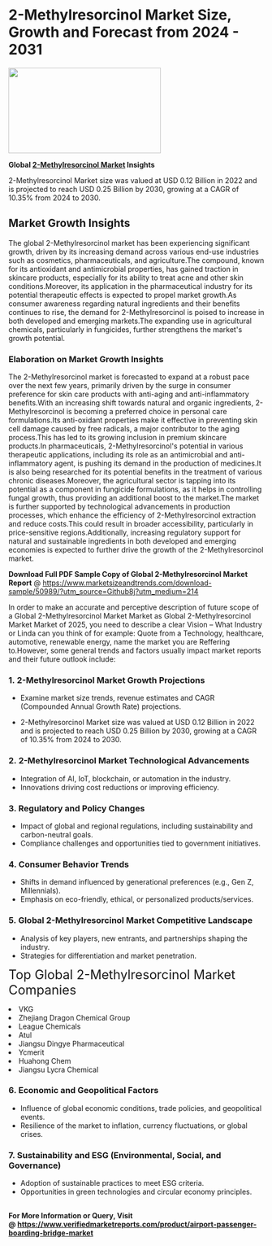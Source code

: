 <H1>2-Methylresorcinol Market Size, Growth and Forecast from 2024 - 2031</H1><img class="aligncenter size-medium wp-image-584254" src="https://thirdeyenews.in/wp-content/uploads/2024/09/Global-Market-Research-300x168.jpeg" alt="" width="300" height="168" /><p><strong>Global&nbsp;<a href="https://www.marketsizeandtrends.com/download-sample/50989/?utm_source=Github8j?utm_medium=214">2-Methylresorcinol Market</a> Insights</strong></p><p>2-Methylresorcinol Market size was valued at USD 0.12 Billion in 2022 and is projected to reach USD 0.25 Billion by 2030, growing at a CAGR of 10.35% from 2024 to 2030.</p><p><h2>Market Growth Insights</h2> The global 2-Methylresorcinol market has been experiencing significant growth, driven by its increasing demand across various end-use industries such as cosmetics, pharmaceuticals, and agriculture.The compound, known for its antioxidant and antimicrobial properties, has gained traction in skincare products, especially for its ability to treat acne and other skin conditions.Moreover, its application in the pharmaceutical industry for its potential therapeutic effects is expected to propel market growth.As consumer awareness regarding natural ingredients and their benefits continues to rise, the demand for 2-Methylresorcinol is poised to increase in both developed and emerging markets.The expanding use in agricultural chemicals, particularly in fungicides, further strengthens the market's growth potential. <h3>Elaboration on Market Growth Insights</h3> The 2-Methylresorcinol market is forecasted to expand at a robust pace over the next few years, primarily driven by the surge in consumer preference for skin care products with anti-aging and anti-inflammatory benefits.With an increasing shift towards natural and organic ingredients, 2-Methylresorcinol is becoming a preferred choice in personal care formulations.Its anti-oxidant properties make it effective in preventing skin cell damage caused by free radicals, a major contributor to the aging process.This has led to its growing inclusion in premium skincare products.In pharmaceuticals, 2-Methylresorcinol's potential in various therapeutic applications, including its role as an antimicrobial and anti-inflammatory agent, is pushing its demand in the production of medicines.It is also being researched for its potential benefits in the treatment of various chronic diseases.Moreover, the agricultural sector is tapping into its potential as a component in fungicide formulations, as it helps in controlling fungal growth, thus providing an additional boost to the market.The market is further supported by technological advancements in production processes, which enhance the efficiency of 2-Methylresorcinol extraction and reduce costs.This could result in broader accessibility, particularly in price-sensitive regions.Additionally, increasing regulatory support for natural and sustainable ingredients in both developed and emerging economies is expected to further drive the growth of the 2-Methylresorcinol market.</p><p><span class=""><strong>Download Full PDF Sample Copy of Global 2-Methylresorcinol Market Report</strong> @ <a href="https://www.marketsizeandtrends.com/download-sample/50989/?utm_source=Github8j?utm_medium=214" target="_blank">https://www.marketsizeandtrends.com/download-sample/50989/?utm_source=Github8j?utm_medium=214</a></span></p><p>In order to make an accurate and perceptive description of future scope of a Global&nbsp;2-Methylresorcinol Market Market as Global&nbsp;2-Methylresorcinol Market Market of 2025, you need to describe a clear Vision &ndash; What Industry or Linda can you think of for example: Quote from a Technology, healthcare, automotive, renewable energy, name the market you are Reffering to.However, some general trends and factors usually impact market reports and their future outlook include:</p><h3>1.&nbsp;<strong>2-Methylresorcinol Market Growth Projections</strong></h3><ul><li>Examine market size trends, revenue estimates and CAGR (Compounded Annual Growth Rate) projections.</li><li><p>2-Methylresorcinol Market size was valued at USD 0.12 Billion in 2022 and is projected to reach USD 0.25 Billion by 2030, growing at a CAGR of 10.35% from 2024 to 2030.</p></li></ul><h3>2.&nbsp;<strong>2-Methylresorcinol Market Technological Advancements</strong></h3><ul><li>Integration of AI, IoT, blockchain, or automation in the industry.</li><li>Innovations driving cost reductions or improving efficiency.</li></ul><h3>3.&nbsp;<strong>Regulatory and Policy Changes</strong></h3><ul><li>Impact of global and regional regulations, including sustainability and carbon-neutral goals.</li><li>Compliance challenges and opportunities tied to government initiatives.</li></ul><h3>4.&nbsp;<strong>Consumer Behavior Trends</strong></h3><ul><li>Shifts in demand influenced by generational preferences (e.g., Gen Z, Millennials).</li><li>Emphasis on eco-friendly, ethical, or personalized products/services.</li></ul><h3>5.&nbsp;<strong>Global 2-Methylresorcinol Market Competitive Landscape</strong></h3><ul><li>Analysis of key players, new entrants, and partnerships shaping the industry.</li><li>Strategies for differentiation and market penetration.</li></ul><p data-pm-slice="1 1 []"><span style="color: inherit; font-family: inherit; font-size: 25px;">Top Global 2-Methylresorcinol Market Companies</span></p><div class="" data-test-id=""><p><li>VKG</li><li> Zhejiang Dragon Chemical Group</li><li> League Chemicals</li><li> Atul</li><li> Jiangsu Dingye Pharmaceutical</li><li> Ycmerit</li><li> Huahong Chem</li><li> Jiangsu Lycra Chemical</li></p></div><h3>6.&nbsp;<strong>Economic and Geopolitical Factors</strong></h3><ul><li>Influence of global economic conditions, trade policies, and geopolitical events.</li><li>Resilience of the market to inflation, currency fluctuations, or global crises.</li></ul><h3>7.&nbsp;<strong>Sustainability and ESG (Environmental, Social, and Governance)</strong></h3><ul><li>Adoption of sustainable practices to meet ESG criteria.</li><li>Opportunities in green technologies and circular economy principles.</li></ul><h2><strong style="font-size: 14px;">For More Information or Query, Visit @&nbsp;</strong><a style="background-color: #ffffff; font-size: 14px;" href="https://www.marketsizeandtrends.com/report/2-methylresorcinol-market/" target="_blank">https://www.verifiedmarketreports.com/product/airport-passenger-boarding-bridge-market</a></h2>
